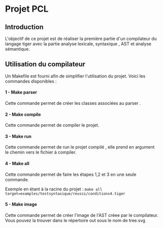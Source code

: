 # Projet PCL

## Introduction

L'objectif de ce projet est de réaliser la première partie  d'un compilateur du langage tiger avec la partie analyse lexicale, syntaxique , AST et analyse sémantique.


## Utilisation du compilateur

Un Makefile est fourni afin de simplifier l'utilisation du projet. Voici les commandes disponibles :
#### 1 - Make parser

Cette commande permet de créer les classes associées au parser .

#### 2 - Make compile

Cette commande permet de compiler le projet.

#### 3 - Make run

Cette commande permet de run le projet compilé , elle prend en argument le chemin vers le fichier à compiler.

#### 4 - Make all

Cette commande permet de faire les étapes 1,2 et 3 en une seule commande.

Exemple en étant à la racine du projet : `make all target=examples/testsyntaxique/reussi/conditions4.tiger`

#### 5 - Make image

Cette commande permet de créer l'image de l'AST créee par le compilateur. Vous pouvez la trouver dans le répertoire out sous le nom de tree.svg